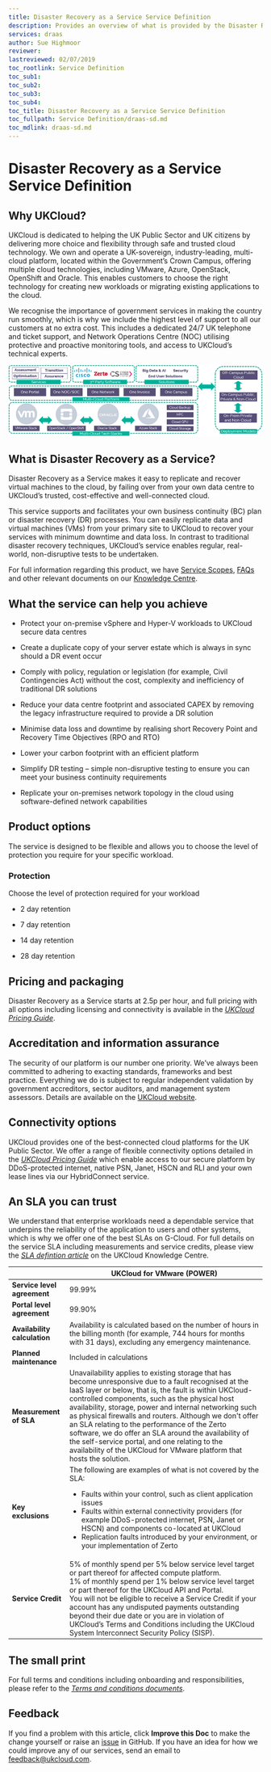 ```yaml
---
title: Disaster Recovery as a Service Service Definition
description: Provides an overview of what is provided by the Disaster Recovery as a Service (DRaaS) service
services: draas
author: Sue Highmoor
reviewer:
lastreviewed: 02/07/2019
toc_rootlink: Service Definition
toc_sub1: 
toc_sub2:
toc_sub3:
toc_sub4:
toc_title: Disaster Recovery as a Service Service Definition
toc_fullpath: Service Definition/draas-sd.md
toc_mdlink: draas-sd.md
---
```


# Disaster Recovery as a Service Service Definition

## Why UKCloud?

UKCloud is dedicated to helping the UK Public Sector and UK citizens by delivering more choice and flexibility through safe and trusted cloud technology. We own and operate a UK-sovereign, industry-leading, multi-cloud platform, located within the Government’s Crown Campus, offering multiple cloud technologies, including VMware, Azure, OpenStack, OpenShift and Oracle. This enables customers to choose the right technology for creating new workloads or migrating existing applications to the cloud.

We recognise the importance of government services in making the country run smoothly, which is why we include the highest level of support to all our customers at no extra cost. This includes a dedicated 24/7 UK telephone and ticket support, and Network Operations Centre (NOC) utilising protective and proactive monitoring tools, and access to UKCloud’s technical experts.

![UKCloud services](images/ukc-services.png)

## What is Disaster Recovery as a Service?

Disaster Recovery as a Service makes it easy to replicate and recover virtual machines to the cloud, by failing over from your own data centre to UKCloud’s trusted, cost-effective and well-connected cloud.

This service supports and facilitates your own business continuity (BC) plan or disaster recovery (DR) processes. You can easily replicate data and virtual machines (VMs) from your primary site to UKCloud to recover your services with minimum downtime and data loss. In contrast to traditional disaster recovery techniques, UKCloud’s service enables regular, real-world, non-disruptive tests to be undertaken.

For full information regarding this product, we have [Service Scopes](draas-sco.md), [FAQs](draas-faq.md) and other relevant documents on our [Knowledge Centre](https://docs.ukcloud.com).

## What the service can help you achieve

- Protect your on-premise vSphere and Hyper-V workloads to UKCloud secure data centres

- Create a duplicate copy of your server estate which is always in sync should a DR event occur

- Comply with policy, regulation or legislation (for example, Civil Contingencies Act) without the cost, complexity and inefficiency of traditional DR solutions

- Reduce your data centre footprint and associated CAPEX by removing the legacy infrastructure required to provide a DR solution

- Minimise data loss and downtime by realising short Recovery Point and Recovery Time Objectives (RPO and RTO)

- Lower your carbon footprint with an efficient platform

- Simplify DR testing – simple non-disruptive testing to ensure you can meet your business continuity requirements

- Replicate your on-premises network topology in the cloud using software-defined network capabilities

## Product options

The service is designed to be flexible and allows you to choose the level of protection you require for your specific workload.

### Protection

Choose the level of protection required for your workload

- 2 day retention

- 7 day retention

- 14 day retention

- 28 day retention

## Pricing and packaging

Disaster Recovery as a Service starts at 2.5p per hour, and full pricing with all options including licensing and connectivity is available in the [*UKCloud Pricing Guide*](https://ukcloud.com/wp-content/uploads/2019/06/ukcloud-pricing-guide-11.0.pdf).

## Accreditation and information assurance

The security of our platform is our number one priority. We’ve always been committed to adhering to exacting standards, frameworks and best practice. Everything we do is subject to regular independent validation by government accreditors, sector auditors, and management system assessors. Details are available on the [UKCloud website](https://ukcloud.com/governance/).

## Connectivity options

UKCloud provides one of the best-connected cloud platforms for the UK Public Sector. We offer a range of flexible connectivity options detailed in the [*UKCloud Pricing Guide*](https://ukcloud.com/wp-content/uploads/2019/06/ukcloud-pricing-guide-11.0.pdf) which enable access to our secure platform by DDoS-protected internet, native PSN, Janet, HSCN and RLI and your own lease lines via our HybridConnect service.

## An SLA you can trust

We understand that enterprise workloads need a dependable service that underpins the reliability of the application to users and other systems, which is why we offer one of the best SLAs on G-Cloud. For full details on the service SLA including measurements and service credits, please view the [*SLA defintion article*](../other/other-ref-sla-definition.md) on the UKCloud Knowledge Centre.

&nbsp;                       | UKCloud for VMware (POWER)
-----------------------------|---------------------------
**Service level agreement**  | 99.99% 
**Portal level agreement**   | 99.90%
**Availability calculation** | Availability is calculated based on the number of hours in the billing month (for example, 744 hours for months with 31 days), excluding any emergency maintenance.
**Planned maintenance**      | Included in calculations
**Measurement of SLA**       | Unavailability applies to existing storage that has become unresponsive due to a fault recognised at the IaaS layer or below, that is, the fault is within UKCloud-controlled components, such as the physical host availability, storage, power and internal networking such as physical firewalls and routers. Although we don't offer an SLA relating to the performance of the Zerto software, we do offer an SLA around the availability of the self-service portal, and one relating to the availability of the UKCloud for VMware platform that hosts the solution.
**Key exclusions**           | The following are examples of what is not covered by the SLA:<ul><li>Faults within your control, such as client application issues<li>Faults within external connectivity providers (for example DDoS-protected internet, PSN, Janet or HSCN) and components co-located at UKCloud<li>Replication faults introduced by your environment, or your implementation of Zerto</ul>
**Service Credit**           | 5% of monthly spend per 5% below service level target or part thereof for affected compute platform.<br>1% of monthly spend per 1% below service level target or part thereof for the UKCloud API and Portal.<br>You will not be eligible to receive a Service Credit if your account has any undisputed payments outstanding beyond their due date or you are in violation of UKCloud’s Terms and Conditions including the UKCloud System Interconnect Security Policy (SISP).

## The small print

For full terms and conditions including onboarding and responsibilities, please refer to the [*Terms and conditions documents*](../other/other-ref-terms-and-conditions.md).

## Feedback

If you find a problem with this article, click **Improve this Doc** to make the change yourself or raise an [issue](https://github.com/UKCloud/documentation/issues) in GitHub. If you have an idea for how we could improve any of our services, send an email to <feedback@ukcloud.com>.
